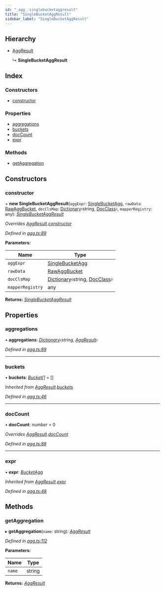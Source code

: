 ```yaml
---
id: "_agg_.singlebucketaggresult"
title: "SingleBucketAggResult"
sidebar_label: "SingleBucketAggResult"
---
```


## Hierarchy

* [AggResult](_agg_.aggresult.md)

  ↳ **SingleBucketAggResult**

## Index

### Constructors

* [constructor](_agg_.singlebucketaggresult.md#constructor)

### Properties

* [aggregations](_agg_.singlebucketaggresult.md#aggregations)
* [buckets](_agg_.singlebucketaggresult.md#buckets)
* [docCount](_agg_.singlebucketaggresult.md#doccount)
* [expr](_agg_.singlebucketaggresult.md#expr)

### Methods

* [getAggregation](_agg_.singlebucketaggresult.md#getaggregation)

## Constructors

###  constructor

\+ **new SingleBucketAggResult**(`aggExpr`: [SingleBucketAgg](_agg_.singlebucketagg.md), `rawData`: [RawAggBucket](../modules/_types_.md#rawaggbucket), `docClsMap`: [Dictionary](../modules/_types_.md#dictionary)‹string, [DocClass](../modules/_document_.md#docclass)›, `mapperRegistry`: any): *[SingleBucketAggResult](_agg_.singlebucketaggresult.md)*

*Overrides [AggResult](_agg_.aggresult.md).[constructor](_agg_.aggresult.md#constructor)*

*Defined in [agg.ts:89](https://github.com/kindritskyiMax/elasticmagic-js/blob/34d4703/src/agg.ts#L89)*

**Parameters:**

Name | Type |
------ | ------ |
`aggExpr` | [SingleBucketAgg](_agg_.singlebucketagg.md) |
`rawData` | [RawAggBucket](../modules/_types_.md#rawaggbucket) |
`docClsMap` | [Dictionary](../modules/_types_.md#dictionary)‹string, [DocClass](../modules/_document_.md#docclass)› |
`mapperRegistry` | any |

**Returns:** *[SingleBucketAggResult](_agg_.singlebucketaggresult.md)*

## Properties

###  aggregations

• **aggregations**: *[Dictionary](../modules/_types_.md#dictionary)‹string, [AggResult](_agg_.aggresult.md)›*

*Defined in [agg.ts:89](https://github.com/kindritskyiMax/elasticmagic-js/blob/34d4703/src/agg.ts#L89)*

___

###  buckets

• **buckets**: *[Bucket](_agg_.bucket.md)[]* =  []

*Inherited from [AggResult](_agg_.aggresult.md).[buckets](_agg_.aggresult.md#buckets)*

*Defined in [agg.ts:46](https://github.com/kindritskyiMax/elasticmagic-js/blob/34d4703/src/agg.ts#L46)*

___

###  docCount

• **docCount**: *number* = 0

*Overrides [AggResult](_agg_.aggresult.md).[docCount](_agg_.aggresult.md#doccount)*

*Defined in [agg.ts:88](https://github.com/kindritskyiMax/elasticmagic-js/blob/34d4703/src/agg.ts#L88)*

___

###  expr

• **expr**: *[BucketAgg](_agg_.bucketagg.md)*

*Inherited from [AggResult](_agg_.aggresult.md).[expr](_agg_.aggresult.md#expr)*

*Defined in [agg.ts:48](https://github.com/kindritskyiMax/elasticmagic-js/blob/34d4703/src/agg.ts#L48)*

## Methods

###  getAggregation

▸ **getAggregation**(`name`: string): *[AggResult](_agg_.aggresult.md)*

*Defined in [agg.ts:112](https://github.com/kindritskyiMax/elasticmagic-js/blob/34d4703/src/agg.ts#L112)*

**Parameters:**

Name | Type |
------ | ------ |
`name` | string |

**Returns:** *[AggResult](_agg_.aggresult.md)*

